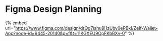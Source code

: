 # Figma Design Planning

{% embed url="<https://www.figma.com/design/drQg7iahu9l1zUbv0ePBkI/Zelf-Wallet-App?node-id=9445-20140&p=f&t=11KGXEU9OpFKbBXv-0>" %}
